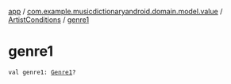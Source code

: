 [app](../../index.md) / [com.example.musicdictionaryandroid.domain.model.value](../index.md) / [ArtistConditions](index.md) / [genre1](./genre1.md)

# genre1

`val genre1: `[`Genre1`](../-genre1/index.md)`?`